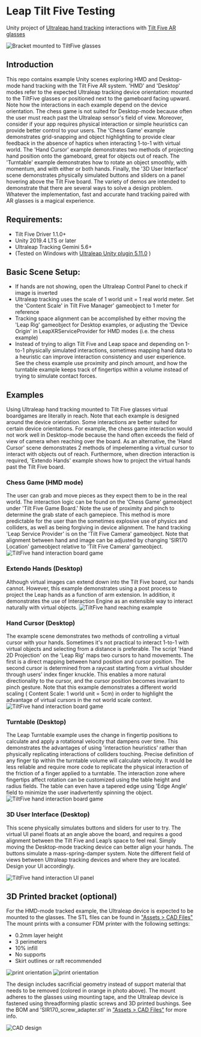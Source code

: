 # Leap Tilt Five Testing
 Unity project of [Ultraleap hand tracking](https://www.ultraleap.com/tracking/) interactions with [Tilt Five AR glasses](https://www.tiltfive.com/)

![Bracket mounted to TiltFive glasses](imgs/leap-tiltfive-header.jpg)

## Introduction
 This repo contains example Unity scenes exploring HMD and Desktop-mode hand tracking with the Tilt Five AR system. 'HMD' and 'Desktop' modes refer to the expected Ultraleap tracking device orientation: mounted to the TiltFive glasses or positioned next to the gameboard facing upward. Note how the interactions in each example depend on the device orientation. The chess game is not suited for Desktop-mode because often the user must reach past the Ultraleap sensor's field of view. Moreover, consider if your app requires physical interaction or simple heuristics can provide better control to your users. The 'Chess Game' example demonstrates grid-snapping and object highlighting to provide clear feedback in the absence of haptics when interacting 1-to-1 with virtual world. The 'Hand Cursor' example demonstrates two methods of projecting hand position onto the gameboard, great for objects out of reach. The 'Turntable' example demonstrates how to rotate an object smoothly, with momentum, and with either or both hands. Finally, the '3D User Interface' scene demonstrates physically simulated buttons and sliders on a panel hovering above the Tilt Five board. The variety of demos are intended to demonstrate that there are several ways to solve a design problem. Whatever the implementation, fast and accurate hand tracking paired with AR glasses is a magical experience.

## Requirements:
 - Tilt Five Driver 1.1.0+
 - Unity 2019.4 LTS or later
 - Ultraleap Tracking Gemini 5.6+
 - (Tested on Windows with [Ultraleap Unity plugin 5.11.0](https://github.com/ultraleap/UnityPlugin/releases/) )

## Basic Scene Setup:
 - If hands are not showing, open the Ultraleap Control Panel to check if image is inverted
 - Ultraleap tracking uses the scale of 1 world unit = 1 real world meter. Set the 'Content Scale' in Tilt Five Manager' gameobject to 1 meter for reference
 - Tracking space alignment can be accomplished by either moving the 'Leap Rig' gameobject for Desktop examples, or adjusting the 'Device Origin' in LeapXRServiceProvider for HMD modes (i.e. the chess example)
 - Instead of trying to align Tilt Five and Leap space and depending on 1-to-1 physically simulated interactions, sometimes mapping hand data to a heuristic can improve interaction consistency and user experience. See the chess example use proximity and pinch amount, and how the turntable example keeps track of fingertips within a volume instead of trying to simulate contact forces. 

## Examples

 Using Ultraleap hand tracking mounted to Tilt Five glasses virtual boardgames are literally in reach. Note that each example is designed around the device orientation. Some interactions are better suited for certain device orientations. For example, the chess game interaction would not work well in Desktop-mode because the hand often exceeds the field of view of camera when reaching over the board. As an alternative, the 'Hand Cursor' scene demonstrates 2 methods of impelementing a virtual cursor to interact with objects out of reach. Furthermore, when direction interaction is required, 'Extendo Hands' example shows how to project the virtual hands past the Tilt Five board.

### Chess Game (HMD mode)
 The user can grab and move pieces as they expect them to be in the real world. The interaction logic can be found on the 'Chess Game' gameobject under 'Tilt Five Game Board.' Note the use of proximity and pinch to determine the grab state of each gamepiece. This method is more predictable for the user than the sometimes explosive use of physics and colliders, as well as being forgiving in device alignment. The hand tracking 'Leap Service Provider' is on the 'Tilt Five Camera' gameobject. Note that alignment between hand and image can be adjusted by changing 'SIR170 Location' gameobject relative to 'Tilt Five Camera' gameobject.
![TiltFive hand interaction board game](imgs/hmd_interaction.gif)

### Extendo Hands (Desktop)
 Although virtual images can extend down into the Tilt Five board, our hands cannot. However, this example demonstrates using a post process to project the Leap hands as a function of arm extension. In addition, it demonstrates the use of Interaction Engine as an extensible way to interact naturally with virtual objects.
![TiltFive hand reaching example](imgs/extendohands.gif)

### Hand Cursor (Desktop)
 The example scene demonstrates two methods of controlling a virtual cursor with your hands. Sometimes it's not practical to interact 1-to-1 with virtual objects and selecting from a distance is preferable. The script 'Hand 2D Projection' on the 'Leap Rig' maps two cursors to hand movements. The first is a direct mapping between hand position and cursor position. The second cursor is determined from a raycast starting from a virtual shoulder through users' index finger knuckle. This enables a more natural directionality to the cursor, and the cursor position becomes invariant to pinch gesture. Note that this example demonstrates a different world scaling ( Content Scale: 1 world unit = 5cm) in order to highlight the advantage of virtual cursors in the not world scale context.
![TiltFive hand interaction board game](imgs/handcursor.gif)

### Turntable (Desktop)
 The Leap Turntable example uses the change in fingertip positions to calculate and apply a rotational velocity that dampens over time. This demonstrates the advantages of using 'interaction heuristics' rather than physically replicating interactions of colliders touching. Precise definition of any finger tip within the turntable volume will calculate velocity. It would be less reliable and require more code to replicate the physical interaction of the friction of a finger applied to a turntable. The interaction zone where fingertips affect rotation can be customized using the table height and radius fields. The table can even have a tapered edge using 'Edge Angle' field to minimize the user inadvertently spinning the object.
![TiltFive hand interaction board game](imgs/turntable.gif)

### 3D User Interface (Desktop)
 This scene physically simulates buttons and sliders for user to try. The virtual UI panel floats at an angle above the board, and requires a good alignment between the Tilt Five and Leap’s space to feel real. Simply moving the Desktop-mode tracking device can better align your hands. The buttons simulate a mass-spring-damper system. Note the different field of views between Ultraleap tracking devices and where they are located. Design your UI accordingly.

![TiltFive hand interaction UI panel](imgs/3dui.gif)

## 3D Printed bracket (optional)
 For the HMD-mode tracked example, the Ultraleap device is expected to be mounted to the glasses. The STL files can be found in ["Assets > CAD Files"](/Assets/CAD%20Files) The mount prints with a consumer FDM printer with the following settings:
 - 0.2mm layer height
 - 3 perimeters
 - 10% infill
 - No supports
 - Skirt outlines or raft recommended

![print orientation](imgs/tiltfive_mount2_printOrientation3.PNG)
![print orientation](imgs/print_post.jpg)

 The design includes sacrificial geometry instead of support material that needs to be removed (colored in orange in photo above). The mount adheres to the glasses using mounting tape, and the Ultraleap device is fastened using threadforming plastic screws and 3D printed bushings. See the BOM and 'SIR170_screw_adapter.stl' in ["Assets > CAD Files"](/Assets/CAD%20Files) for more info.

![CAD design](imgs/tiltfive_CAD_Assm.PNG)

 